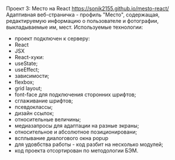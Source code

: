 Проект 3: Место на React https://sonik2155.github.io/mesto-react/
Адаптивная веб-страничка - профиль "Место", содержащая, редактируемую информацию о пользователе и фотографии, выкладываемые им, мест.
Используемые технологии:

* проект подключен к серверу:
* React
* JSX
* React-хуки:
* useState;
* useEffect;
* зависимости;
* flexbox;
* grid layout;
* font-face для подключения сторонних шрифтов;
* сглаживание шрифтов;
* псевдоклассы;
* дизайн ссылок;
* относительные величины;
* медиазапросы для адаптации на разные экраны;
* относительное и абсолютное позиционировани;
* всплывание диалогового окна popup
* для удовбства работы - код разбит на несколько модулей;
* код проекта отсортирован по методологии БЭМ.
